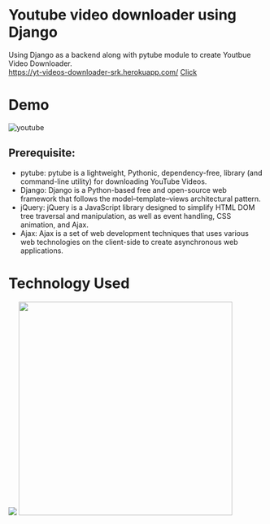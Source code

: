 # Youtube video downloader using Django
Using Django as a backend along with pytube module to create Youtbue Video Downloader. <br>
https://yt-videos-downloader-srk.herokuapp.com/
<a href="https://yt-videos-downloader-srk.herokuapp.com/">Click </a>
# Demo
![youtube](https://user-images.githubusercontent.com/67781881/130342876-f2ab2784-7762-4883-92bf-4635632757ec.gif)
## Prerequisite:
* pytube: pytube is a lightweight, Pythonic, dependency-free, library (and command-line utility) for downloading YouTube Videos.
* Django: Django is a Python-based free and open-source web framework that follows the model–template–views architectural pattern.
* jQuery: jQuery is a JavaScript library designed to simplify HTML DOM tree traversal and manipulation, as well as event handling, CSS animation, and Ajax.
* Ajax: Ajax is a set of web development techniques that uses various web technologies on the client-side to create asynchronous web applications.
# Technology Used
<img src="https://warehouse-camo.ingress.cmh1.psfhosted.org/42d43def1c8634a6c158def4846894bc2afd542b/68747470733a2f2f6173736574732e6e69636b666963616e6f2e636f6d2f67682d7079747562652e6d696e2e737667">
<img src="https://cdn.iconscout.com/icon/free/png-512/django-2-282855.png" width="420">
